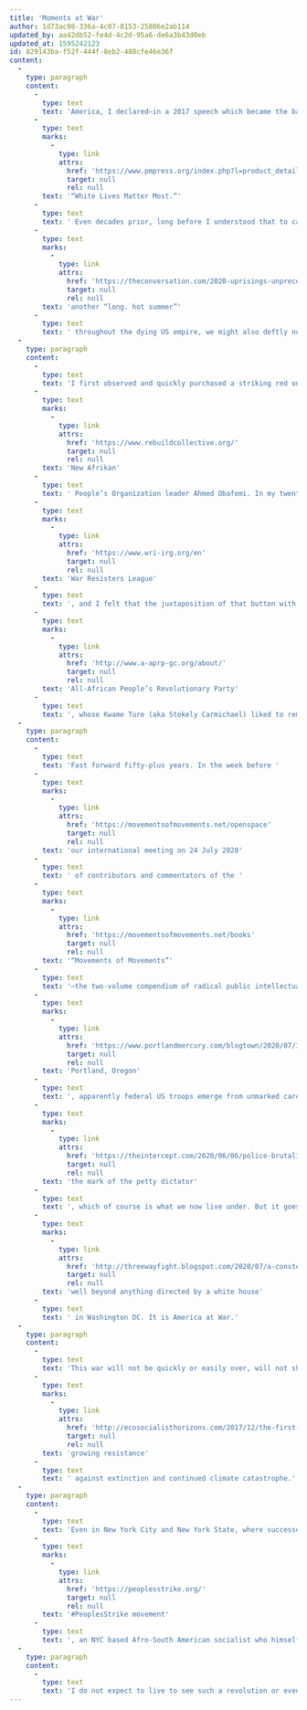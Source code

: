 ```yaml
---
title: 'Moments at War'
author: 1d73ac98-336a-4c07-8153-25806e2ab114
updated_by: aa42db52-fe4d-4c2d-95a6-de6a3b43d0eb
updated_at: 1595242123
id: 829143ba-f52f-444f-8eb2-488cfe46e36f
content:
  -
    type: paragraph
    content:
      -
        type: text
        text: 'America, I declared—in a 2017 speech which became the basis for my subsequent book of a similar title—has always meant '
      -
        type: text
        marks:
          -
            type: link
            attrs:
              href: 'https://www.pmpress.org/index.php?l=product_detail&p=959'
              target: null
              rel: null
        text: '“White Lives Matter Most.”'
      -
        type: text
        text: ' Even decades prior, long before I understood that to call the USA “America” was a slight to every non-US-identified person of Turtle Island from the northern tip of Canada to the southernmost point of Chile, I wrote that the US was much more like a pressure cooker than a melting pot. As July 2020 shapes up to be the beginning of '
      -
        type: text
        marks:
          -
            type: link
            attrs:
              href: 'https://theconversation.com/2020-uprisings-unprecedented-in-scope-join-a-long-river-of-struggle-in-america-139853'
              target: null
              rel: null
        text: 'another “long. hot summer”'
      -
        type: text
        text: ' throughout the dying US empire, we might also deftly note that the USA is currently “At War.”'
  -
    type: paragraph
    content:
      -
        type: text
        text: 'I first observed and quickly purchased a striking red on black button with those two simple words on it in the mid-1980s, after being introduced to '
      -
        type: text
        marks:
          -
            type: link
            attrs:
              href: 'https://www.rebuildcollective.org/'
              target: null
              rel: null
        text: 'New Afrikan'
      -
        type: text
        text: ' People’s Organization leader Ahmed Obafemi. In my twenties at the time, I had recently become National Chairperson of the '
      -
        type: text
        marks:
          -
            type: link
            attrs:
              href: 'https://www.wri-irg.org/en'
              target: null
              rel: null
        text: 'War Resisters League'
      -
        type: text
        text: ', and I felt that the juxtaposition of that button with WRL’s broken rifle (an international symbol of nonviolence and disarmament) was a fitting visual statement of the dialectic between a self-declared “peace movement” (which was predominantly white) and a Black liberation movement only too aware of US genocidal policies long inflicted through structural and direct violence. The New Afrikans were but one of many tendencies of the internationalist Black left, asserting that despite centuries since the Middle Passage and creation of a new people on a hostile foreign shore, Black folks in the US had never chosen to be US citizens, and in fact made up a potentially independent nation—which would have to fight the US to survive. Another vital influence was the '
      -
        type: text
        marks:
          -
            type: link
            attrs:
              href: 'http://www.a-aprp-gc.org/about/'
              target: null
              rel: null
        text: 'All-African People’s Revolutionary Party'
      -
        type: text
        text: ', whose Kwame Ture (aka Stokely Carmichael) liked to remind folks that any form of positive social change—reform or radical—could only be realized through three things that we the people had to do: Organize, Organize, and Organize. Both of these tendencies and many others share lineage from Minister Malcolm X, who poignantly noted that a people forced to defend themselves for mere survival should never consider that defense a form of violence. “I never call self-defense violence,” Malcolm asserted, “I call it intelligence.”'
  -
    type: paragraph
    content:
      -
        type: text
        text: 'Fast forward fifty-plus years. In the week before '
      -
        type: text
        marks:
          -
            type: link
            attrs:
              href: 'https://movementsofmovements.net/openspace'
              target: null
              rel: null
        text: 'our international meeting on 24 July 2020'
      -
        type: text
        text: ' of contributors and commentators of the '
      -
        type: text
        marks:
          -
            type: link
            attrs:
              href: 'https://movementsofmovements.net/books'
              target: null
              rel: null
        text: '“Movements of Movements”'
      -
        type: text
        text: '—the two-volume compendium of radical public intellectuals and profound agitators, of World Social Forum networkers and global game-changers—here in the US things go from one disaster to the next. Young Black female Mayor of Atlanta, Georgia is informed that the old, white Governor of her southern state is suing her over her order that city residents be required to wear life-saving face masks in public, to help curve the intensifying death toll steadily rising throughout the US. At protests in '
      -
        type: text
        marks:
          -
            type: link
            attrs:
              href: 'https://www.portlandmercury.com/blogtown/2020/07/18/28652209/federal-and-local-police-team-up-in-aggressive-response-to-night-50-of-portland-protests'
              target: null
              rel: null
        text: 'Portland, Oregon'
      -
        type: text
        text: ', apparently federal US troops emerge from unmarked care with no signifying badge, name-tag, or identifier, picking off obviously targeted and unarmed protest leaders, who they take away with charges, words, or legal justification of any kind. It is the closest thing I have seen in this country to what we called “disappearances” in Latin America in the Eighties. It is '
      -
        type: text
        marks:
          -
            type: link
            attrs:
              href: 'https://theintercept.com/2020/06/06/police-brutality-protests-blue-lives-matter/?utm_medium=email&utm_source=The%20Intercept%20Newsletter'
              target: null
              rel: null
        text: 'the mark of the petty dictator'
      -
        type: text
        text: ', which of course is what we now live under. But it goes '
      -
        type: text
        marks:
          -
            type: link
            attrs:
              href: 'http://threewayfight.blogspot.com/2020/07/a-constellation-of-threats-far.html'
              target: null
              rel: null
        text: 'well beyond anything directed by a white house'
      -
        type: text
        text: ' in Washington DC. It is America at War.'
  -
    type: paragraph
    content:
      -
        type: text
        text: 'This war will not be quickly or easily over, will not shift much based on elections, and will have its directly militarized and personal components as well as its devastatingly structural and institutional ones. Already, a new and unprecedented level of grassroots-based mutual aid groups is learning from decades of work done by more advanced radicals from Africa, Latin America, and the Caribbean, Asia-Pacific, and the Middle East. Liberal and neoliberal solutions doled out as well-financed offers of cooptation in contrast to the more immediate brutal repression and the creation of new political prisoners and death-cult policies will attract some for sure, but ultimately the pale in the context of the triple crisis of economic collapse, police/military terror, and a health pandemic whose federal response seems growingly to match previous genocidal policies against Black, Brown, and Indigenous peoples on these shores. It is a war within the context of the corporate war against Mother Earth, and the '
      -
        type: text
        marks:
          -
            type: link
            attrs:
              href: 'http://ecosocialisthorizons.com/2017/12/the-first-ecosocialist-international-combined-strategy-and-plan-of-action/'
              target: null
              rel: null
        text: 'growing resistance'
      -
        type: text
        text: ' against extinction and continued climate catastrophe.'
  -
    type: paragraph
    content:
      -
        type: text
        text: 'Even in New York City and New York State, where successes in “flattening the curve” of the Covid-19 virus has meant much immediate relief in terms of hospital and health care, even in this internationalist, liberal epicenter which has momentarily passed the curse of being the global Coronavirus epicenter, the carrot and stick, divide-and-conquer ruling class maneuvers seem to have a more limited effect than usual. One young leader of the emerging '
      -
        type: text
        marks:
          -
            type: link
            attrs:
              href: 'https://peoplesstrike.org/'
              target: null
              rel: null
        text: '#PeoplesStrike movement'
      -
        type: text
        text: ', an NYC based Afro-South American socialist who himself was victim of a targeted right-wing physical attack, declared that “almost like an act of faith, the response has to be a revolution.”'
  -
    type: paragraph
    content:
      -
        type: text
        text: 'I do not expect to live to see such a revolution or even radical change in my lifetime. But I do note that the US left’s incessant quibbling about theories or tactical divisions may be simmering down. As assassinated Black Panther leader Fred Hampton used to admonish, “it is time to settle our differences.” The question now is ‘Which Side Are You On?’ and what form of militant resistance will you help organize for? If these questions keep being asked, and concrete answers sought in the creation of constructive, alternative programs, positive things may emerge from the belly of the beast in this crisis-laden moment. We can we certain, at least, of two things: Nothing short of an ideologically diverse, non-sectarian, multi-generational, united front connecting a wholistic critique of racist, capitalist patriarchy will build into an effective movement for social change. And no such potentially emerging movement will be led by older males of Euro-American descent whatever their charisma, skills, and access to money or media. This is a Black-led moment, within the US and elsewhere, based not merely on past injustices but on contemporary realities of working-class and social conditions. The leadership of our movements must reflect the realities of our moment.'
---
```

